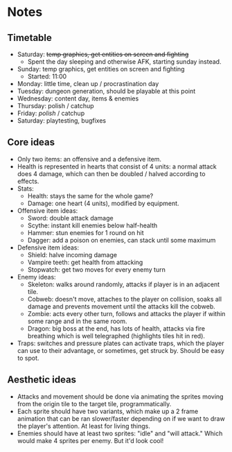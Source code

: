 # Notes

## Timetable
- Saturday: ~~temp graphics, get entities on screen and fighting~~
  - Spent the day sleeping and otherwise AFK, starting sunday instead.
- Sunday: temp graphics, get entities on screen and fighting
  - Started: 11:00
- Monday: little time, clean up / procrastination day
- Tuesday: dungeon generation, should be playable at this point
- Wednesday: content day, items & enemies
- Thursday: polish / catchup
- Friday: _polish_ / catchup
- Saturday: playtesting, bugfixes

## Core ideas
- Only two items: an offensive and a defensive item.
- Health is represented in hearts that consist of 4 units: a normal
  attack does 4 damage, which can then be doubled / halved according
  to effects.
- Stats:
  - Health: stays the same for the whole game?
  - Damage: one heart (4 units), modified by equipment.
- Offensive item ideas:
  - Sword: double attack damage
  - Scythe: instant kill enemies below half-health
  - Hammer: stun enemies for 1 round on hit
  - Dagger: add a poison on enemies, can stack until some maximum
- Defensive item ideas:
  - Shield: halve incoming damage
  - Vampire teeth: get health from attacking
  - Stopwatch: get two moves for every enemy turn
- Enemy ideas:
  - Skeleton: walks around randomly, attacks if player is in an
    adjacent tile.
  - Cobweb: doesn't move, attaches to the player on collision, soaks
    all damage and prevents movement until the attacks kill the
    cobweb.
  - Zombie: acts every other turn, follows and attacks the player if
    within some range and in the same room.
  - Dragon: big boss at the end, has lots of health, attacks via fire
    breathing which is well telegraphed (highlights tiles hit in red).
- Traps: switches and pressure plates can activate traps, which the
  player can use to their advantage, or sometimes, get struck
  by. Should be easy to spot.

## Aesthetic ideas
- Attacks and movement should be done via animating the sprites moving
  from the origin tile to the target tile, programmatically.
- Each sprite should have two variants, which make up a 2 frame
  animation that can be ran slower/faster depending on if we want to
  draw the player's attention. At least for living things.
- Enemies should have at least two sprites: "idle" and "will attack."
  Which would make 4 sprites per enemy. But it'd look cool!
